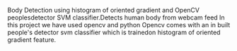 Body Detection using histogram of oriented gradient and OpenCV peoplesdetector SVM classifier.Detects human body from webcam feed
In this project we have used opencv and python
Opencv comes with an in built people's detector svm classifier which is trainedon histogram of oriented gradient feature.
